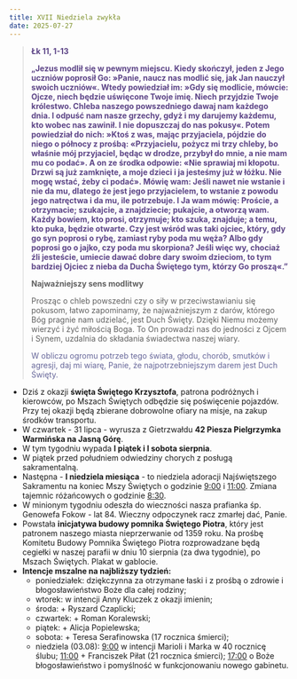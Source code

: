 ```yaml
---
title: XVII Niedziela zwykła
date: 2025-07-27
---
```


> **<span style="color: #5D4587;">Łk 11, 1-13 </span>**
>
> **<span style="color: #5D4587;">„Jezus modlił się w pewnym miejscu. Kiedy skończył, jeden z Jego uczniów poprosił Go: »Panie, naucz nas modlić się, jak Jan nauczył swoich uczniów«. Wtedy powiedział im: »Gdy się modlicie, mówcie: Ojcze, niech będzie uświęcone Twoje imię. Niech przyjdzie Twoje królestwo. Chleba naszego powszedniego dawaj nam każdego dnia. I odpuść nam nasze grzechy, gdyż i my darujemy każdemu, kto wobec nas zawinił. I nie dopuszczaj do nas pokusy«. Potem powiedział do nich: »Ktoś z was, mając przyjaciela, pójdzie do niego o północy z prośbą: «Przyjacielu, pożycz mi trzy chleby, bo właśnie mój przyjaciel, będąc w drodze, przybył do mnie, a nie mam mu co podać». A on ze środka odpowie: «Nie sprawiaj mi kłopotu. Drzwi są już zamknięte, a moje dzieci i ja jesteśmy już w łóżku. Nie mogę wstać, żeby ci podać». Mówię wam: Jeśli nawet nie wstanie i nie da mu, dlatego że jest jego przyjacielem, to wstanie z powodu jego natręctwa i da mu, ile potrzebuje. I Ja wam mówię: Proście, a otrzymacie; szukajcie, a znajdziecie; pukajcie, a otworzą wam. Każdy bowiem, kto prosi, otrzymuje; kto szuka, znajduje; a temu, kto puka, będzie otwarte. Czy jest wśród was taki ojciec, który, gdy go syn poprosi o rybę, zamiast ryby poda mu węża? Albo gdy poprosi go o jajko, czy poda mu skorpiona? Jeśli więc wy, chociaż źli jesteście, umiecie dawać dobre dary swoim dzieciom, to tym bardziej Ojciec z nieba da Ducha Świętego tym, którzy Go proszą«.”</span>**
>
>
>
> **Najważniejszy sens modlitwy**
>
> Prosząc o chleb powszedni czy o siły w przeciwstawianiu się pokusom, łatwo zapominamy, że najważniejszym z darów, którego Bóg pragnie nam udzielać, jest Duch Święty. Dzięki Niemu możemy wierzyć i żyć miłością Boga. To On prowadzi nas do jedności z Ojcem i Synem, uzdalnia do składania świadectwa naszej wiary.
>
> <span style="color: #666699;">W obliczu ogromu potrzeb tego świata, głodu, chorób, smutków i agresji, daj mi wiarę, Panie, że najpotrzebniejszym darem jest Duch Święty.
> &nbsp;

- Dziś z okazji **święta Świętego Krzysztofa**, patrona podróżnych i kierowców, po Mszach Świętych odbędzie się poświęcenie pojazdów. Przy tej okazji będą zbierane dobrowolne ofiary na misje, na zakup środków transportu.
- W czwartek - 31 lipca - wyrusza z Gietrzwałdu **42 Piesza Pielgrzymka Warmińska na Jasną Górę**.
- W tym tygodniu wypada **I piątek i I sobota sierpnia**.
- W piątek przed południem odwiedziny chorych z posługą sakramentalną.
- Następna - **I niedziela miesiąca** - to niedziela adoracji Najświętszego Sakramentu na koniec Mszy Świętych o godzinie <u>9:00</u> i <u>11:00</u>. Zmiana tajemnic różańcowych o godzinie <u>8:30</u>.
- W minionym tygodniu odeszła do wieczności nasza prafianka śp. Genowefa Fokow - lat 84. Wieczny odpoczynek racz zmarłej dać, Panie.
- Powstała **inicjatywa budowy pomnika Świętego Piotra**, który jest patronem naszego miasta nieprzerwanie od 1359 roku. Na prośbę Komitetu Budowy Pomnika Świętego Piotra rozprowadzane będą cegiełki w naszej parafii w dniu 10 sierpnia (za dwa tygodnie), po Mszach Świętych. Plakat w gablocie.
- **Intencje mszalne na najbliższy tydzień:**
  - poniedziałek: dziękczynna za otrzymane łaski i z prośbą o zdrowie i błogosławieństwo Boże dla całej rodziny;
  - wtorek: w intencji Anny Kluczek z okazji imienin;
  - środa: + Ryszard Czaplicki;
  - czwartek: + Roman Koralewski;
  - piątek: + Alicja Popielewska;
  - sobota: + Teresa Serafinowska (17 rocznica śmierci);
  - niedziela (03.08): <u>9:00</u> w intencji Marioli i Marka w 40 rocznicę ślubu; <u>11:00</u> + Franciszek Piłat (21 rocznica śmierci); <u>17:00</u> o Boże błogosławieństwo i pomyślność w funkcjonowaniu nowego gabinetu.
